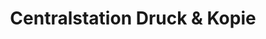 ---
title: "Centralstation Druck & Kopie"
url: /berlin/centralstation-druck-und-kopie/
shop: Kopieren
---